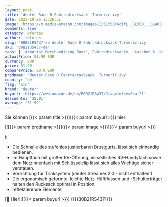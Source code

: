 ```yaml
---
layout: post
title: 'deuter Race 8 Fahrradrucksack  Turmeric-ivy'
date: 2023-10-26 13:26:51
image: 'https://m.media-amazon.com/images/I/51t58YGojfL._SL500_._SL400_.jpg'
comments: true
category: ofertas
author: 'tole.es'
slug: 'B0B21RS437-de deuter Race 8 Fahrradrucksack Turmeric-ivy'
sku: 'B0B21RS437-de'
tags: [ 'Arborist Merchandising Root','Fahrradrucksäcke, -taschen & -körbe','Fahrradzubehör','Radsport','Rucksäcke für Radsport','Self Service','Special Features Stores','Sport','Sport & Freizeit','Sportausrüstung & -bekleidung','Sports-Promotions','deuter','ef3a019d-6628-41d5-b303-291126686917_0','ef3a019d-6628-41d5-b303-291126686917_7401','🇩🇪', ]
actualPrice: 51.99 EUR
currency: EUR
price: 51.99
comparePrice: 80.0 EUR
prodname: 'deuter Race 8 Fahrradrucksack  Turmeric-ivy'
country: 'de'
flag: '🇩🇪'
brand: 'deuter'
buyurl: 'https://www.amazon.de/dp/B0B21RS437/?tag=tolees0ca-21'
descuento: '35.01'
average: '51.99'
---
```


Sie können [{{< param title >}}]({{< param buyurl >}}) hier:

[![{{< param prodname >}}]({{< param image >}})]({{< param buyurl >}})

ℹ️:

- Die Schnalle des stufenlos justierbaren Brustgurts, lässt sich einhändig bedienen.
- Im Hauptfach mit großer RV-Öffnung, im seitliches RV-Handyfach sowie dem Netzinnenfach mit Schlüsselclip lässt sich alles Wichtige sicher verstauen.
- Vorrichtung für Trinksystem (deuter Streamer 2.0 - nicht enthalten!)
- Die ergonomisch geformte, leichte Netz-Hüftflossen und -Schulterträger halten den Rucksack optimal in Position.
- reflektierende Elemente

[🛒 Hier!!]({{< param buyurl >}})
{{<world>}}B0B21RS437{{</world>}}
